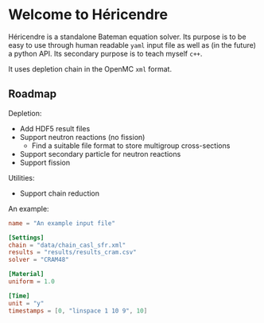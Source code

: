 # Welcome to Héricendre

Héricendre is a standalone Bateman equation solver. Its purpose is to be easy to use through human readable `yaml` input
file as well as (in the future) a python API. Its secondary purpose is to teach myself `c++`.

It uses depletion chain in the OpenMC `xml` format.

## Roadmap

Depletion:

- Add HDF5 result files
- Support neutron reactions (no fission)
  - Find a suitable file format to store multigroup cross-sections
- Support secondary particle for neutron reactions
- Support fission

Utilities:

- Support chain reduction

An example:

```toml
name = "An example input file"

[Settings]
chain = "data/chain_casl_sfr.xml"
results = "results/results_cram.csv"
solver = "CRAM48"

[Material]
uniform = 1.0

[Time]
unit = "y"
timestamps = [0, "linspace 1 10 9", 10]
```
